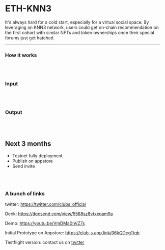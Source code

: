 # ETH-KNN3

It's always hard for a cold start, especially for a virtual social space. 
By leveraging on KNN3 network, users could get on-chain recommendation on the first cohort with similar NFTs and token ownerships once their special forums just get hatched.


------
### How it works

<br>
<br>

### Input


<br>
<br>

### Output








<br>
<br>

## Next 3 months
- Testnet fully deployment
- Publish on appstore
- Send invite

<br>
<br>

### A bunch of links

twitter: https://twitter.com/clubs_official

Deck: https://docsend.com/view/5588sz8vtxxqam9a

Demo: https://youtu.be/VmDMa0nVZ7s

Initial Prototype on Appstore: https://club-s.app.link/06kQDcgTtqb

Testflight version: contact us on [twitter](https://twitter.com/clubs_official)

